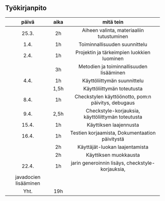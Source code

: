 ## Työkirjanpito

| päivä | aika | mitä tein |
| :----: | :----: | :----: |
| 25.3. | 2h | Aiheen valinta, materiaaliin tutustuminen|
| 1.4. | 1h | Toiminnallisuuden suunnittelu |
| 2.4. | 1h | Projektin ja tärkeimpien luokkien luominen|
|  | 3h | Metodien ja toiminnallisuuden lisääminen |
| 4.4. | 1h | Käyttöliittymän suunnittelu |
|   | 1,5h | Käyttöliittymän toteutusta |
| 8.4. | 1h | Checkstylen käyttöönotto, pom:n päivitys, debugaus |
| 9.4. | 2,5h | Checkstyle-korjauksia, käyttöliittymän toteutusta |
| 15.4. | 1h | Käyttiksen laajennusta |
| 16.4. | 1h | Testien korjaamista, Dokumentaation päivitystä |
|   | 2h | Käyttäjät-luokan laajentamista |
|   | 2h | Käyttiksen muokkausta |
| 22.4. | 1h | jarin generoinnin lisäys, checkstyle-korjauksia, 
javadocien lisääminen | 
| Yht. | 19h |
